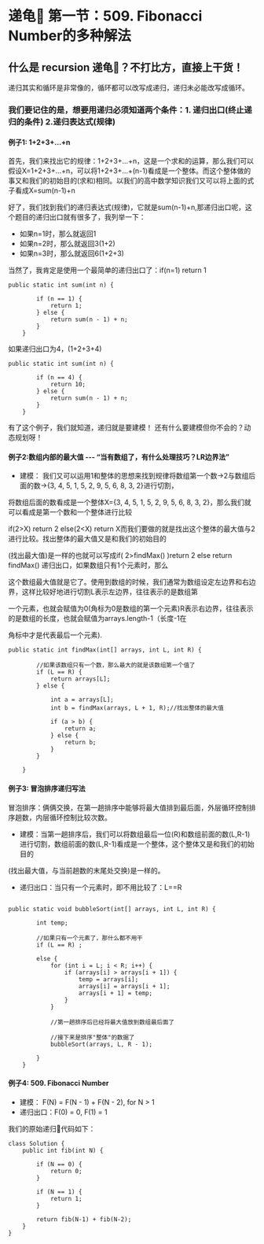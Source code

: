 # 递龟🐢 第一节：509. Fibonacci Number的多种解法

## 什么是 recursion 递龟🐢？不打比方，直接上干货！

递归其实和循环是非常像的，循环都可以改写成递归，递归未必能改写成循环。

### 我们要记住的是，想要用递归必须知道两个条件：1. 递归出口(终止递归的条件)  2.递归表达式(规律)

#### 例子1: 1+2+3+...+n
首先，我们来找出它的规律：1+2+3+...+n，这是一个求和的运算，那么我们可以假设X=1+2+3+...+n，可以将1+2+3+...+(n-1)看成是一个整体。而这个整体做的事又和我们的初始目的(求和)相同。以我们的高中数学知识我们又可以将上面的式子看成X=sum(n-1)+n

好了，我们找到我们的递归表达式(规律)，它就是sum(n-1)+n,那递归出口呢，这个题目的递归出口就有很多了，我列举一下：

- 如果n=1时，那么就返回1
- 如果n=2时，那么就返回3(1+2)
- 如果n=3时，那么就返回6(1+2+3)

当然了，我肯定是使用一个最简单的递归出口了：if(n=1) return 1
```
public static int sum(int n) {

        if (n == 1) {
            return 1;
        } else {
            return sum(n - 1) + n;
        }
    }
```
如果递归出口为4，(1+2+3+4)
```
public static int sum(int n) {

        if (n == 4) {
            return 10;
        } else {
            return sum(n - 1) + n;
        }
    }
```
有了这个例子，我们就知道，递归就是要建模！ 还有什么要建模但你不会的？动态规划呀！ 

#### 例子2:数组内部的最大值 --- “当有数组了，有什么处理技巧？LR边界法”

- 建模： 我们又可以运用1和整体的思想来找到规律将数组第一个数->2与数组后面的数->{3, 4, 5, 1, 5, 2, 9, 5, 6, 8, 3, 2}进行切割，

将数组后面的数看成是一个整体X={3, 4, 5, 1, 5, 2, 9, 5, 6, 8, 3, 2}，那么我们就可以看成是第一个数和一个整体进行比较

if(2>X) return 2 else(2<X) return X而我们要做的就是找出这个整体的最大值与2进行比较。找出整体的最大值又是和我们的初始目的

(找出最大值)是一样的也就可以写成if( 2>findMax() )return 2 else return findMax() 递归出口，如果数组只有1个元素时，那么

这个数组最大值就是它了。使用到数组的时候，我们通常为数组设定左边界和右边界，这样比较好地进行切割L表示左边界，往往表示的是数组第

一个元素，也就会赋值为0(角标为0是数组的第一个元素)R表示右边界，往往表示的是数组的长度，也就会赋值为arrays.length-1（长度-1在

角标中才是代表最后一个元素).

```
public static int findMax(int[] arrays, int L, int R) {

        //如果该数组只有一个数，那么最大的就是该数组第一个值了
        if (L == R) {
            return arrays[L];
        } else {

            int a = arrays[L];
            int b = findMax(arrays, L + 1, R);//找出整体的最大值

            if (a > b) {
                return a;
            } else {
                return b;
            }
        }

    }
```

#### 例子3: 冒泡排序递归写法 

冒泡排序：俩俩交换，在第一趟排序中能够将最大值排到最后面，外层循环控制排序趟数，内层循环控制比较次数。

- 建模：当第一趟排序后，我们可以将数组最后一位(R)和数组前面的数(L,R-1)进行切割，数组前面的数(L,R-1)看成是一个整体，这个整体又是和我们的初始目的

(找出最大值，与当前趟数的末尾处交换)是一样的。

- 递归出口：当只有一个元素时，即不用比较了：L==R

```

public static void bubbleSort(int[] arrays, int L, int R) {

        int temp;

        //如果只有一个元素了，那什么都不用干
        if (L == R) ;

        else {
            for (int i = L; i < R; i++) {
                if (arrays[i] > arrays[i + 1]) {
                    temp = arrays[i];
                    arrays[i] = arrays[i + 1];
                    arrays[i + 1] = temp;
                }
            }

            //第一趟排序后已经将最大值放到数组最后面了

            //接下来是排序"整体"的数据了
            bubbleSort(arrays, L, R - 1);

        }
    }
```


#### 例子4: 509. Fibonacci Number

- 建模： F(N) = F(N - 1) + F(N - 2), for N > 1 
- 递归出口：F(0) = 0, F(1) = 1

我们的原始递归🐢代码如下：
```
class Solution {
    public int fib(int N) {
        
        if (N == 0) {
            return 0;
        }
        
        if (N == 1) {
            return 1;
        }
        
        return fib(N-1) + fib(N-2);   
    }
}
```
